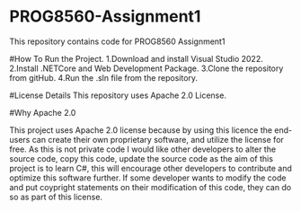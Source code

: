 # PROG8560-Assignment1
This repository contains code for PROG8560 Assignment1

#How To Run the Project.
1.Download and install Visual Studio 2022.
2.Install .NETCore and Web Development Package.
3.Clone the repository from gitHub.
4.Run the .sln file from the repository.


#License Details
This repository uses Apache 2.0 License.

#Why Apache 2.0

This project uses Apache 2.0 license because by using this licence the end-users can create their own proprietary software, and utilize the license for free. As this is not private code I would like other developers to alter the source code, copy this code, update the source code as the aim of this project is to learn C#, this will encourage other developers to contribute and optimize this software further. If some developer wants to modify the code and put coypright statements on their modification of this code, they can do so as part of this license.

